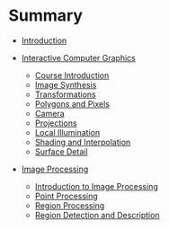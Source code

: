 # Summary

* [Introduction](README.md)

* [Interactive Computer Graphics]()
  * [Course Introduction](NOTES/course-introduction.md)
  * [Image Synthesis](NOTES/image-synthesis.md)
  * [Transformations](NOTES/transformations.md)
  * [Polygons and Pixels](NOTES/polygons-and-pixels.md)
  * [Camera](NOTES/camera.md)
  * [Projections](NOTES/projections.md)
  * [Local Illumination](NOTES/local-illumination.md)
  * [Shading and Interpolation](NOTES/shading-and-interpolation.md)
  * [Surface Detail](NOTES/surface-detail.md)
  
* [Image Processing]()
  * [Introduction to Image Processing](NOTES/introduction-to-image-processing.md)
  * [Point Processing](NOTES/point-processing.md)
  * [Region Processing](NOTES/region-processing.md)
  * [Region Detection and Description](NOTES/region-detection-and-description.md)